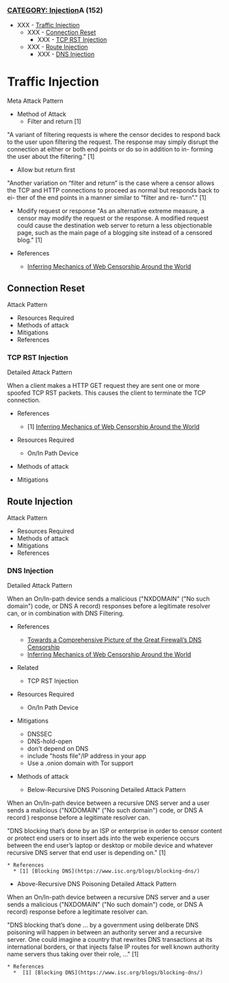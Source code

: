 ### [CATEGORY: Injection](https://github.com/elationfoundation/CAPEC_censorship/blob/master/injection.md)A (152)
- XXX - [Traffic Injection](https://github.com/elationfoundation/CAPEC_censorship/blob/master/injection.md#traffic-injection)
  - XXX - [Connection Reset](https://github.com/elationfoundation/CAPEC_censorship/blob/master/injection.md#connection-reset)
    - XXX - [TCP RST Injection](https://github.com/elationfoundation/CAPEC_censorship/blob/master/injection.md#tcp-rst-injection)
  - XXX - [Route Injection](https://github.com/elationfoundation/CAPEC_censorship/blob/master/injection.md#route-injection)
    - XXX - [DNS Injection](https://github.com/elationfoundation/CAPEC_censorship/blob/master/injection.md#dns-injection)

# Traffic Injection

Meta Attack Pattern

* Method of Attack
  * Filter and return [1]

"A variant of filtering requests is where the censor decides to respond back to the user upon filtering the request.  The response may simply disrupt the connection at either or both end points or do so in addition to in- forming the user about the filtering." [1]

  * Allow but return first

"Another variation on “filter and return” is the case where a censor allows the TCP and HTTP connections to proceed as normal but responds back to ei- ther of the end points in a manner similar to “filter and re- turn”." [1]

  * Modify request or response
"As an alternative extreme measure, a censor may modify the request or the response.  A modified request could cause the destination web server to return a less objectionable page, such as the main page of a blogging site instead of a censored blog." [1]

* References
  * [Inferring Mechanics of Web Censorship Around the World](https://www.usenix.org/system/files/conference/foci12/foci12-final1.pdf)

## Connection Reset

Attack Pattern

* Resources Required
* Methods of attack
* Mitigations
* References


### TCP RST Injection

Detailed Attack Pattern

When a client makes a HTTP GET request they are sent one or more spoofed TCP RST packets. This causes the client to terminate the TCP connection.

* References
  * [1] [Inferring Mechanics of Web Censorship Around the World](https://www.usenix.org/system/files/conference/foci12/foci12-final1.pdf)

* Resources Required
  * On/In Path Device

* Methods of attack

* Mitigations

## Route Injection

Attack Pattern

* Resources Required
* Methods of attack
* Mitigations
* References

### DNS Injection

Detailed Attack Pattern

When an On/In-path device sends a malicious ("NXDOMAIN" ("No such domain") code, or DNS A record) responses before a legitimate resolver can, or in combination with DNS Filtering.

* References
  * [Towards a Comprehensive Picture of the Great Firewall’s DNS
Censorship](https://www.usenix.org/system/files/conference/foci14/foci14-anonymous.pdf)
  * [Inferring Mechanics of Web Censorship Around the World](https://www.usenix.org/system/files/conference/foci12/foci12-final1.pdf)

* Related
  * TCP RST Injection

* Resources Required
  * On/In Path Device

* Mitigations
  * DNSSEC
  * DNS-hold-open
  * don't depend on DNS
  * include "hosts file"/IP address in your app
  * Use a .onion domain with Tor support

* Methods of attack
  * Below-Recursive DNS Poisoning
Detailed Attack Pattern

When an On/In-path device between a recursive DNS server and a user sends a malicious ("NXDOMAIN" ("No such domain") code, or DNS A record ) response before a legitimate resolver can.

"DNS blocking that’s done by an ISP or enterprise in order to censor content or protect end users or to insert ads into the web experience occurs between the end user’s laptop or desktop or mobile device and whatever recursive DNS server that end user is depending on." [1]

    * References
      * [1] [Blocking DNS](https://www.isc.org/blogs/blocking-dns/)

  * Above-Recursive DNS Poisoning
Detailed Attack Pattern

When an On/In-path device between a recursive DNS server and a user sends a malicious ("NXDOMAIN" ("No such domain") code, or DNS A record) response before a legitimate resolver can.

"DNS blocking that’s done ... by a government using deliberate DNS poisoning will happen in between an authority server and a recursive server. One could imagine a country that rewrites DNS transactions at its international borders, or that injects false IP routes for well known authority name servers thus taking over their role, ..." [1]

    * References
      *  [1] [Blocking DNS](https://www.isc.org/blogs/blocking-dns/)
